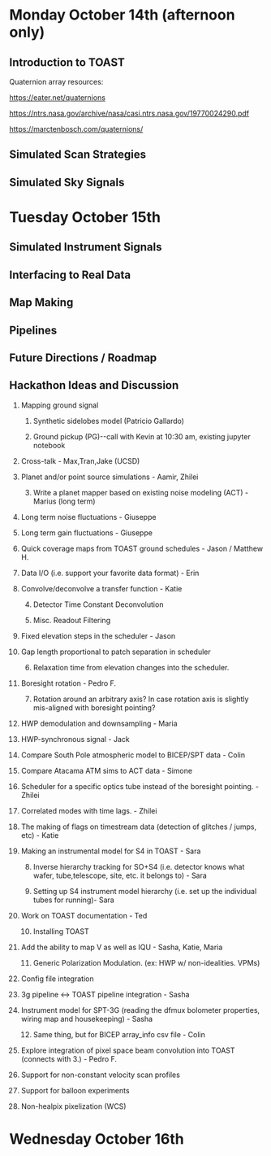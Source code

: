 # Monday October 14th (afternoon only)

## Introduction to TOAST

Quaternion array resources:

<https://eater.net/quaternions>

<https://ntrs.nasa.gov/archive/nasa/casi.ntrs.nasa.gov/19770024290.pdf>

<https://marctenbosch.com/quaternions/>

## Simulated Scan Strategies

## Simulated Sky Signals

# Tuesday October 15th

## Simulated Instrument Signals

## Interfacing to Real Data

## Map Making

## Pipelines

## Future Directions / Roadmap

## Hackathon Ideas and Discussion

1.  Mapping ground signal
    
    1.  Synthetic sidelobes model (Patricio Gallardo)
    
    2.  Ground pickup (PG)--call with Kevin at 10:30 am, existing
        jupyter notebook

2.  Cross-talk - Max,Tran,Jake (UCSD)

3.  Planet and/or point source simulations - Aamir, Zhilei
    
    3.  Write a planet mapper based on existing noise modeling (ACT) -
        Marius (long term)

4.  Long term noise fluctuations - Giuseppe

5.  Long term gain fluctuations - Giuseppe

6.  Quick coverage maps from TOAST ground schedules - Jason / Matthew
    H.

7.  Data I/O (i.e. support your favorite data format) - Erin

8.  Convolve/deconvolve a transfer function - Katie
    
    4.  Detector Time Constant Deconvolution
    
    5.  Misc. Readout Filtering

9.  Fixed elevation steps in the scheduler - Jason

10. Gap length proportional to patch separation in scheduler
    
    6.  Relaxation time from elevation changes into the scheduler.

11. Boresight rotation - Pedro F.
    
    7.  Rotation around an arbitrary axis? In case rotation axis is
        slightly mis-aligned with boresight pointing?

12. HWP demodulation and downsampling - Maria

13. HWP-synchronous signal - Jack

14. Compare South Pole atmospheric model to BICEP/SPT data - Colin

15. Compare Atacama ATM sims to ACT data - Simone

16. Scheduler for a specific optics tube instead of the boresight
    pointing. - Zhilei

17. Correlated modes with time lags. - Zhilei

18. The making of flags on timestream data (detection of glitches /
    jumps, etc) - Katie

19. Making an instrumental model for S4 in TOAST - Sara
    
    8.  Inverse hierarchy tracking for SO+S4 (i.e. detector knows what
        wafer, tube,telescope, site, etc. it belongs to) - Sara
    
    9.  Setting up S4 instrument model hierarchy (i.e. set up the
        individual tubes for running)- Sara

20. Work on TOAST documentation - Ted
    
    10. Installing TOAST

21. Add the ability to map V as well as IQU - Sasha, Katie, Maria
    
    11. Generic Polarization Modulation. (ex: HWP w/ non-idealities.
        VPMs)

22. Config file integration

23. 3g pipeline \<-\> TOAST pipeline integration - Sasha

24. Instrument model for SPT-3G (reading the dfmux bolometer
    properties, wiring map and housekeeping) - Sasha
    
    12. Same thing, but for BICEP array\_info csv file - Colin

25. Explore integration of pixel space beam convolution into TOAST
    (connects with 3.) - Pedro F.

26. Support for non-constant velocity scan profiles

27. Support for balloon experiments

28. Non-healpix pixelization (WCS)

# Wednesday October 16th
